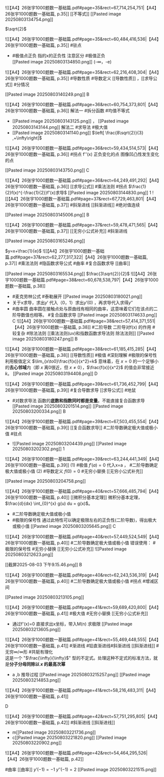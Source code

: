 ![[【A4】26张宇1000题数一基础篇.pdf#page=35&rect=67,714,254,751|【A4】26张宇1000题数一基础篇, p.35]]
[[不等式]]
[[Pasted image 20250803134754.png]]

$\sqrt{2}$

![[【A4】26张宇1000题数一基础篇.pdf#page=35&rect=60,484,416,536|【A4】26张宇1000题数一基础篇, p.35]]
#驻点
- #极值点正负 指的x的正负性 注意区分  #极值正负  
[[Pasted image 20250803134850.png]]
(-∞，-e)

![[【A4】26张宇1000题数一基础篇.pdf#page=35&rect=62,216,408,304|【A4】26张宇1000题数一基础篇, p.35]]
#导数性质 #导数定义 [[导数性质]] ，[[求导公式]] #分情况 

[[Pasted image 20250803140249.png]]
B

![[【A4】26张宇1000题数一基础篇.pdf#page=36&rect=60,754,373,801|【A4】26张宇1000题数一基础篇, p.36]]
解法一 #拆分函数 #均值不等式 
- [[Pasted image 20250803143125.png]] ， [[Pasted image 20250803143144.png]]
解法二 #求导法  #极大值
- [[Pasted image 20250803141140.png]]
$\left[ \frac{8\sqrt{2}}{3} ,+\infty\right]$

![[【A4】26张宇1000题数一基础篇.pdf#page=36&rect=59,434,514,573|【A4】26张宇1000题数一基础篇, p.36]]
#拐点 f''(x) 正负变化的点 图像凹凸性发生变化的点


[[Pasted image 20250803143750.png]]
C

![[【A4】26张宇1000题数一基础篇.pdf#page=36&rect=64,249,491,292|【A4】26张宇1000题数一基础篇, p.36]]
[[求导公式]] #乘法法则 #拐点 
$\frac{1}{2}f(x)^{-\frac{1}{2}}f'(x)求导$ 
[[Pasted image 20250803144830.png]]
1
![[【A4】26张宇1000题数一基础篇.pdf#page=37&rect=67,729,463,801|【A4】26张宇1000题数一基础篇, p.37]]
#斜渐进线 [[斜渐进线]] #绝对值连续

[[Pasted image 20250803145006.png]]
B

![[【A4】26张宇1000题数一基础篇.pdf#page=37&rect=59,478,471,565|【A4】26张宇1000题数一基础篇, p.37]]
[[无穷小公式补充]] #斜渐进线 

[[Pasted image 20250803165246.png]]

$y=x+\frac{1}{e}$
![[【A4】26张宇1000题数一基础篇.pdf#page=37&rect=62,277,317,322|【A4】26张宇1000题数一基础篇, p.37]]
#乘法法则  #隐函数求导公式 #曲率 #复合函数求导
[[曲率]]

[[Pasted image 20250803165534.png]]
$\frac{3\sqrt{2}}{2}$
![[【A4】26张宇1000题数一基础篇.pdf#page=38&rect=60,678,538,797|【A4】26张宇1000题数一基础篇, p.38]]
- #麦克劳林公式 #泰勒展开 [[Pasted image 20250803180021.png]]
- 关于x求导，求出$y'$ 代入（0，1）求出$y'(0)$ ，再求导代入求得$y''$
- #曲率圆 曲率圆在接触点处与原曲线有相同的曲率，这意味着它们在该点的二阶导数值也相等。
#复合函数求导
[[Pasted image 20250803174633.png]]
C
![[【A4】26张宇1000题数一基础篇.pdf#page=38&rect=57,414,371,551|【A4】26张宇1000题数一基础篇, p.38]]
#二阶导数 二阶导对f(x) 的作用  #较复杂
#除法法则 [[乘法法则(uv)和指数函数求导法则 除法法则]]
[[Pasted image 20250803180247.png]]
B

![[【A4】26张宇1000题数一基础篇.pdf#page=38&rect=61,185,415,285|【A4】26张宇1000题数一基础篇, p.38]]
[[导数性质]] #极值 #深刻理解 #极限的保号性 利用极值定义 $\lim_{x\to0}\frac{f(x)}{x^2}=k$ 意味着，在 $x=0$ 的一个足够小的**去心邻域**内（即 $x$ 离0很近，但 $x\neq0$），$\frac{f(x)}{x^2}$ 的值会非常接近 $k$。
[[Pasted image 20250803194408.png]]
D

![[【A4】26张宇1000题数一基础篇.pdf#page=39&rect=61,736,452,799|【A4】26张宇1000题数一基础篇, p.39]]
#复合导数求导 [[求导公式]] #地鼠
- #对数求导法 函数的**底数和指数同时都是变量**。不能直接复合函数求导[[Pasted image 20250803201514.png]]
[[Pasted image 20250803200334.png]]
B


![[【A4】26张宇1000题数一基础篇.pdf#page=39&rect=67,503,455,554|【A4】26张宇1000题数一基础篇, p.39]]
[[复合函数求导]] #二阶导数确定极大值或极小值  #驻点 
- ![[Pasted image 20250803204439.png]]
[[Pasted image 20250803202302.png]]
1 

![[【A4】26张宇1000题数一基础篇.pdf#page=39&rect=63,244,441,349|【A4】26张宇1000题数一基础篇, p.39]]
(1) #极值 $f'(a)=0$ 代入x=a ， #二阶导数确定极大值或极小值 
(2) #导数定义 $f(0)=0$ #无穷小替换 [[无穷小公式补充]]
 
[[Pasted image 20250803204758.png]]


![[【A4】26张宇1000题数一基础篇.pdf#page=40&rect=57,666,485,794|【A4】26张宇1000题数一基础篇, p.40]]
[[微积分基本定理]]
微积分基本定理，$\frac{d}{dx} \int_{0}^{x} g(u) du = g(x)$。
- #二阶导数确定极大值或极小值 
- #极限的保号性 通过此特性可以确定极限左右的正负性(二阶导数)，得出极大或极小值
[[Pasted image 20250803205645.png]]
C

![[【A4】26张宇1000题数一基础篇.pdf#page=40&rect=57,449,524,549|【A4】26张宇1000题数一基础篇, p.40]]
#二阶导数确定极大值或极小值  错误使用： #极限的保号性 #无穷小替换 [[无穷小公式补充]]
![[Pasted image 20250803212623.png]]

[[截屏2025-08-03 下午9.15.46.png]]
B


![[【A4】26张宇1000题数一基础篇.pdf#page=40&rect=62,243,536,319|【A4】26张宇1000题数一基础篇, p.40]]
#二阶导数确定极大值或极小值 #拐点 #增减区间 

[[Pasted image 20250803213105.png]]

![[【A4】26张宇1000题数一基础篇.pdf#page=41&rect=59,689,420,800|【A4】26张宇1000题数一基础篇, p.41]]
#极大值 #无穷小替换 [[无穷小公式补充]] 
- 通过f'(x)=0 直接求出x坐标，带入M(n) 求极限 
[[Pasted image 20250803213605.png]]


![[【A4】26张宇1000题数一基础篇.pdf#page=41&rect=55,469,448,555|【A4】26张宇1000题数一基础篇, p.41]]
#渐进线 #铅直渐进线#斜渐进线  [[斜渐进线]] #无穷∞/∞形 
#共轭有理化  
这是一个 "$\frac{\infty}{\infty}$" 型的不定式。处理这种不定式的标准方法，就是**分子分母同除以 $x$ 的最高次幂**
 - a ,b 推导过程 [[Pasted image 20250803215257.png]]
[[Pasted image 20250803214853.png]]

![[【A4】26张宇1000题数一基础篇.pdf#page=41&rect=58,216,483,311|【A4】26张宇1000题数一基础篇, p.41]]

D

![[【A4】26张宇1000题数一基础篇.pdf#page=42&rect=57,751,295,805|【A4】26张宇1000题数一基础篇, p.42]]
#斜渐进线  [[斜渐进线]]
- m[[Pasted image 20250803221736.png]]
- c[[Pasted image 20250803221820.png]]
[[Pasted image 20250803220902.png]]

![[【A4】26张宇1000题数一基础篇.pdf#page=42&rect=54,464,295,526|【A4】26张宇1000题数一基础篇, p.42]]

#曲率 [[曲率]]
$y'(-1)=-1$ $y''(-1)=2$
[[Pasted image 20250803221515.png]]